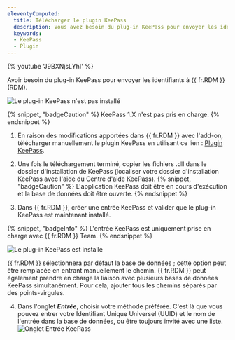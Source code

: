 ```yaml
---
eleventyComputed:
  title: Télécharger le plugin KeePass
  description: Vous avez besoin du plug-in KeePass pour envoyer les identifiants à {{ fr.RDM }}.
  keywords:
  - KeePass
  - Plugin
---
```

{% youtube 'J9BXNjsLYhI' %}

Avoir besoin du plug-in KeePass pour envoyer les identifiants à {{ fr.RDM }} (RDM).

![Le plug-in KeePass n'est pas installé](https://cdnweb.devolutions.net/docs/docs_en_kb_KB4021.png)

{% snippet, "badgeCaution" %}
KeePass 1.X n'est pas pris en charge.
{% endsnippet %}

1. En raison des modifications apportées dans {{ fr.RDM }} avec l'add-on, télécharger manuellement le plugin KeePass en utilisant ce lien : [Plugin KeePass](https://cdn.devolutions.net/download/Devolutions.RemoteDesktopManager.KeePassPlugin.2.1.2.0.zip).
1. Une fois le téléchargement terminé, copier les fichiers .dll dans le dossier d'installation de KeePass (localiser votre dossier d'installation KeePass avec l'aide du Centre d'aide KeePass).
{% snippet, "badgeCaution" %}
L'application KeePass doit être en cours d'exécution et la base de données doit être ouverte.
{% endsnippet %}

3. Dans {{ fr.RDM }}, créer une entrée KeePass et valider que le plug-in KeePass est maintenant installé.

{% snippet, "badgeInfo" %}
L'entrée KeePass est uniquement prise en charge avec {{ fr.RDM }} Team.
{% endsnippet %}

   ![Le plug-in KeePass est installé](https://cdnweb.devolutions.net/docs/docs_en_kb_KB4022.png)

   {{ fr.RDM }} sélectionnera par défaut la base de données ; cette option peut être remplacée en entrant manuellement le chemin. {{ fr.RDM }} peut également prendre en charge la liaison avec plusieurs bases de données KeePass simultanément. Pour cela, ajouter tous les chemins séparés par des points-virgules.

4. Dans l'onglet ***Entrée***, choisir votre méthode préférée. C'est là que vous pouvez entrer votre Identifiant Unique Universel (UUID) et le nom de l'entrée dans la base de données, ou être toujours invité avec une liste.
![Onglet Entrée KeePass](https://cdnweb.devolutions.net/docs/docs_en_kb_KB4023.png)
